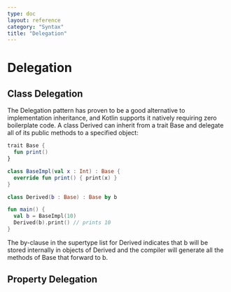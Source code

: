 ```yaml
---
type: doc
layout: reference
category: "Syntax"
title: "Delegation"
---
```


# Delegation

## Class Delegation

The Delegation pattern has proven to be a good alternative to implementation inheritance, and Kotlin supports it natively requiring zero boilerplate code. A class Derived can inherit from a trait Base and delegate all of its public methods to a specified object:

``` kotlin
trait Base {
  fun print()
}

class BaseImpl(val x : Int) : Base {
  override fun print() { print(x) }
}

class Derived(b : Base) : Base by b

fun main() {
  val b = BaseImpl(10)
  Derived(b).print() // prints 10
}
```

The by-clause in the supertype list for Derived indicates that b will be stored internally in objects of Derived and the compiler will generate all the methods of Base that forward to b.

## Property Delegation


